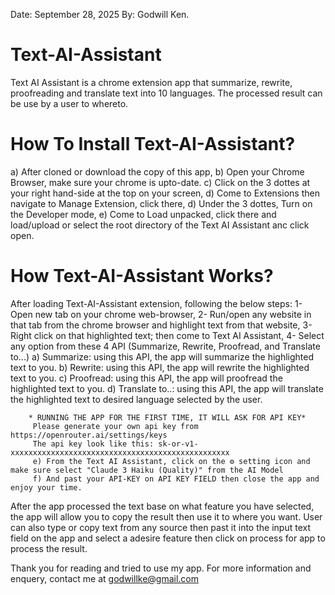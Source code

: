 >>>>>>>>>>>>>>>>>>>>>>>>>>>>>>>>>>>>>>>>>>>>>>>>>>>>>>>>>>>>>>>>>>>>>>>>>>>>>>>>>>>>>>>>>>>>>>>>>>>>>>>>>>>>>>>
Date: September 28, 2025
By: Godwill Ken.



# Text-AI-Assistant
Text AI Assistant is a chrome extension app that summarize, rewrite, proofreading and translate text into 10 languages.
The processed result can be use by a user to whereto.

# How To Install Text-AI-Assistant?
 a) After cloned or download the copy of this app,
 b) Open your Chrome Browser, make sure your chrome is upto-date.
 c) Click on the 3 dottes at your right hand-side at the top on your screen,
 d) Come to Extensions then navigate to Manage Extension, click there,
 d) Under the 3 dottes, Turn on the Developer mode,
 e) Come to Load unpacked, click there and load/upload or select the root directory of the Text AI Assistant anc click open. 

# How Text-AI-Assistant Works? 
After loading Text-AI-Assistant extension, following the below steps:
 1- Open new tab on your chrome web-browser,
 2- Run/open any website in that tab from the chrome browser and highlight text from that website,
 3- Right click on that highlighted text; then come to Text AI Assistant,
 4- Select any option from these 4 API (Summarize, Rewrite, Proofread, and Translate to...)
        a) Summarize: using this API, the app will summarize the highlighted text to you.
        b) Rewrite: using this API, the app will rewrite the highlighted text to you.
        c) Proofread: using this API, the app will proofread the highlighted text to you.
        d) Translate to..: using this API, the app will translate the highlighted text to desired language selected by the user.

        * RUNNING THE APP FOR THE FIRST TIME, IT WILL ASK FOR API KEY*
         Please generate your own api key from https://openrouter.ai/settings/keys
         The api key look like this: sk-or-v1-xxxxxxxxxxxxxxxxxxxxxxxxxxxxxxxxxxxxxxxxxxxxxxxxx
         e) From the Text AI Assistant, click on the ⚙ setting icon and make sure select "Claude 3 Haiku (Quality)" from the AI Model
         f) And past your API-KEY on API KEY FIELD then close the app and enjoy your time.

After the app processed the text base on what feature you have selected, the app will allow you to copy the result then use it to where you want.
User can also type or copy text from any source then past it into the input text field on the app and select a adesire feature then click on process for app to process the result.


Thank you for reading and tried to use my app.
For more information and enquery, contact me at godwillke@gmail.com
>>>>>>>>>>>>>>>>>>>>>>>>>>>>>>>>>>>>>>>>>>>>>>>>>>>>>>>>>>>>>>>>>>>>>>>>>>>>>>>>>>>>>>>>>>>>>>
